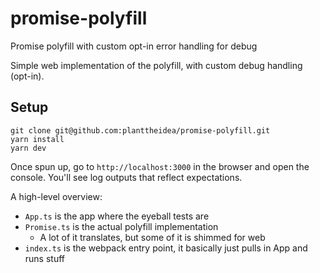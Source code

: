 # promise-polyfill

Promise polyfill with custom opt-in error handling for debug

Simple web implementation of the polyfill, with custom debug handling (opt-in).

## Setup

```
git clone git@github.com:planttheidea/promise-polyfill.git
yarn install
yarn dev
```

Once spun up, go to `http://localhost:3000` in the browser and open the console. You'll see log outputs that reflect expectations.

A high-level overview:

- `App.ts` is the app where the eyeball tests are
- `Promise.ts` is the actual polyfill implementation
  - A lot of it translates, but some of it is shimmed for web
- `index.ts` is the webpack entry point, it basically just pulls in App and runs stuff
